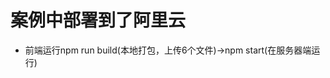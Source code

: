 <!--
 * @Description: 
 * @Author: zhaoyp
 * @Date: 2020-12-30 17:11:48
 * @LastEditTime: 2020-12-30 17:13:24
 * @LastEditors:  
-->
# 案例中部署到了阿里云
* 前端运行npm run build(本地打包，上传6个文件)->npm start(在服务器端运行)